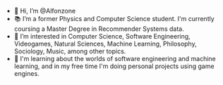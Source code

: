 - 👋 Hi, I’m @Alfonzone
- :books: I’m a former Physics and Computer Science student. I'm currently coursing a Master Degree in Recommender Systems data.
- 👀 I’m interested in Computer Science, Software Engineering, Videogames, Natural Sciences, Machine Learning, Philosophy, Sociology, Music, among other topics.
- 🌱 I'm learning about the worlds of software engineering and machine learning, and in my free time I'm doing personal projects using game engines. 
<!--- - 💞️ I’m looking to collaborate on ...
- 📫 How to reach me ...
--->

<!---
Alfonzone/Alfonzone is a ✨ special ✨ repository because its `README.md` (this file) appears on your GitHub profile.
You can click the Preview link to take a look at your changes.
--->
